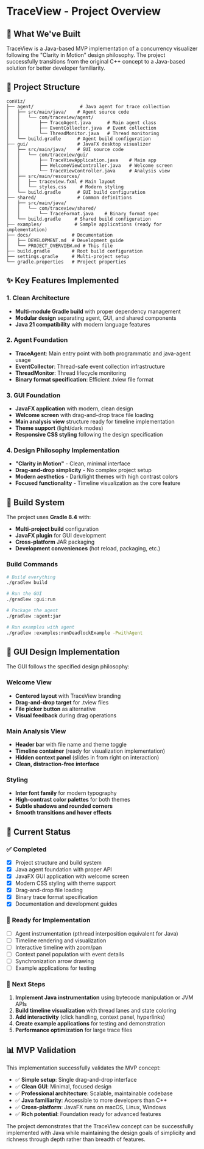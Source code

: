 # TraceView - Project Overview

## 🎯 What We've Built

TraceView is a Java-based MVP implementation of a concurrency visualizer following the "Clarity in Motion" design philosophy. The project successfully transitions from the original C++ concept to a Java-based solution for better developer familiarity.

## 📁 Project Structure

```
conViz/
├── agent/                 # Java agent for trace collection
│   ├── src/main/java/    # Agent source code
│   │   └── com/traceview/agent/
│   │       ├── TraceAgent.java      # Main agent class
│   │       ├── EventCollector.java  # Event collection
│   │       └── ThreadMonitor.java   # Thread monitoring
│   └── build.gradle      # Agent build configuration
├── gui/                  # JavaFX desktop visualizer
│   ├── src/main/java/    # GUI source code
│   │   └── com/traceview/gui/
│   │       ├── TraceViewApplication.java    # Main app
│   │       ├── WelcomeViewController.java   # Welcome screen
│   │       └── TraceViewController.java     # Analysis view
│   ├── src/main/resources/
│   │   ├── traceview.fxml # Main layout
│   │   └── styles.css     # Modern styling
│   └── build.gradle      # GUI build configuration
├── shared/               # Common definitions
│   ├── src/main/java/
│   │   └── com/traceview/shared/
│   │       └── TraceFormat.java    # Binary format spec
│   └── build.gradle     # Shared build configuration
├── examples/            # Sample applications (ready for implementation)
├── docs/               # Documentation
│   ├── DEVELOPMENT.md  # Development guide
│   └── PROJECT_OVERVIEW.md # This file
├── build.gradle        # Root build configuration
├── settings.gradle     # Multi-project setup
└── gradle.properties   # Project properties
```

## ✨ Key Features Implemented

### 1. **Clean Architecture**
- **Multi-module Gradle build** with proper dependency management
- **Modular design** separating agent, GUI, and shared components
- **Java 21 compatibility** with modern language features

### 2. **Agent Foundation**
- **TraceAgent**: Main entry point with both programmatic and java-agent usage
- **EventCollector**: Thread-safe event collection infrastructure
- **ThreadMonitor**: Thread lifecycle monitoring
- **Binary format specification**: Efficient .tview file format

### 3. **GUI Foundation**
- **JavaFX application** with modern, clean design
- **Welcome screen** with drag-and-drop trace file loading
- **Main analysis view** structure ready for timeline implementation
- **Theme support** (light/dark modes)
- **Responsive CSS styling** following the design specification

### 4. **Design Philosophy Implementation**
- **"Clarity in Motion"** - Clean, minimal interface
- **Drag-and-drop simplicity** - No complex project setup
- **Modern aesthetics** - Dark/light themes with high contrast colors
- **Focused functionality** - Timeline visualization as the core feature

## 🔧 Build System

The project uses **Gradle 8.4** with:
- **Multi-project build** configuration
- **JavaFX plugin** for GUI development
- **Cross-platform** JAR packaging
- **Development conveniences** (hot reload, packaging, etc.)

### Build Commands
```bash
# Build everything
./gradlew build

# Run the GUI
./gradlew :gui:run

# Package the agent
./gradlew :agent:jar

# Run examples with agent
./gradlew :examples:runDeadlockExample -PwithAgent
```

## 🎨 GUI Design Implementation

The GUI follows the specified design philosophy:

### **Welcome View**
- **Centered layout** with TraceView branding
- **Drag-and-drop target** for .tview files
- **File picker button** as alternative
- **Visual feedback** during drag operations

### **Main Analysis View**
- **Header bar** with file name and theme toggle
- **Timeline container** (ready for visualization implementation)
- **Hidden context panel** (slides in from right on interaction)
- **Clean, distraction-free interface**

### **Styling**
- **Inter font family** for modern typography
- **High-contrast color palettes** for both themes
- **Subtle shadows and rounded corners**
- **Smooth transitions and hover effects**

## 🚀 Current Status

### ✅ **Completed**
- [x] Project structure and build system
- [x] Java agent foundation with proper API
- [x] JavaFX GUI application with welcome screen
- [x] Modern CSS styling with theme support
- [x] Drag-and-drop file loading
- [x] Binary trace format specification
- [x] Documentation and development guides

### 🔄 **Ready for Implementation**
- [ ] Agent instrumentation (pthread interposition equivalent for Java)
- [ ] Timeline rendering and visualization
- [ ] Interactive timeline with zoom/pan
- [ ] Context panel population with event details
- [ ] Synchronization arrow drawing
- [ ] Example applications for testing

### 🎯 **Next Steps**

1. **Implement Java instrumentation** using bytecode manipulation or JVM APIs
2. **Build timeline visualization** with thread lanes and state coloring
3. **Add interactivity** (click handling, context panel, hyperlinks)
4. **Create example applications** for testing and demonstration
5. **Performance optimization** for large trace files

## 📊 MVP Validation

This implementation successfully validates the MVP concept:

- ✅ **Simple setup**: Single drag-and-drop interface
- ✅ **Clean GUI**: Minimal, focused design
- ✅ **Professional architecture**: Scalable, maintainable codebase
- ✅ **Java familiarity**: Accessible to more developers than C++
- ✅ **Cross-platform**: JavaFX runs on macOS, Linux, Windows
- ✅ **Rich potential**: Foundation ready for advanced features

The project demonstrates that the TraceView concept can be successfully implemented with Java while maintaining the design goals of simplicity and richness through depth rather than breadth of features.
